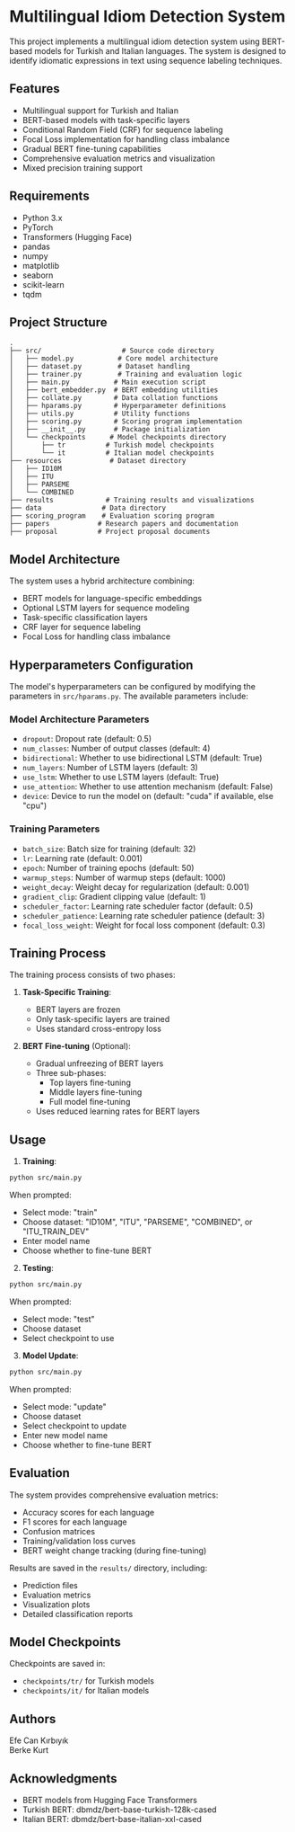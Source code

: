 # Multilingual Idiom Detection System

This project implements a multilingual idiom detection system using BERT-based models for Turkish and Italian languages. The system is designed to identify idiomatic expressions in text using sequence labeling techniques.

## Features

- Multilingual support for Turkish and Italian
- BERT-based models with task-specific layers
- Conditional Random Field (CRF) for sequence labeling
- Focal Loss implementation for handling class imbalance
- Gradual BERT fine-tuning capabilities
- Comprehensive evaluation metrics and visualization
- Mixed precision training support

## Requirements

- Python 3.x
- PyTorch
- Transformers (Hugging Face)
- pandas
- numpy
- matplotlib
- seaborn
- scikit-learn
- tqdm

## Project Structure

```
.
├── src/                    # Source code directory
│   ├── model.py           # Core model architecture
│   ├── dataset.py         # Dataset handling
│   ├── trainer.py         # Training and evaluation logic
│   ├── main.py           # Main execution script
│   ├── bert_embedder.py  # BERT embedding utilities
│   ├── collate.py        # Data collation functions
│   ├── hparams.py        # Hyperparameter definitions
│   ├── utils.py          # Utility functions
│   ├── scoring.py        # Scoring program implementation
│   ├── __init__.py       # Package initialization
│   └── checkpoints      # Model checkpoints directory
│       ├── tr          # Turkish model checkpoints
│       └── it          # Italian model checkpoints
├── resources            # Dataset directory
│   ├── ID10M
│   ├── ITU
│   ├── PARSEME
│   └── COMBINED
├── results             # Training results and visualizations
├── data               # Data directory
├── scoring_program    # Evaluation scoring program
├── papers            # Research papers and documentation
├── proposal          # Project proposal documents
```

## Model Architecture

The system uses a hybrid architecture combining:
- BERT models for language-specific embeddings
- Optional LSTM layers for sequence modeling
- Task-specific classification layers
- CRF layer for sequence labeling
- Focal Loss for handling class imbalance

## Hyperparameters Configuration

The model's hyperparameters can be configured by modifying the parameters in `src/hparams.py`. The available parameters include:

### Model Architecture Parameters
- `dropout`: Dropout rate (default: 0.5)
- `num_classes`: Number of output classes (default: 4)
- `bidirectional`: Whether to use bidirectional LSTM (default: True)
- `num_layers`: Number of LSTM layers (default: 3)
- `use_lstm`: Whether to use LSTM layers (default: True)
- `use_attention`: Whether to use attention mechanism (default: False)
- `device`: Device to run the model on (default: "cuda" if available, else "cpu")

### Training Parameters
- `batch_size`: Batch size for training (default: 32)
- `lr`: Learning rate (default: 0.001)
- `epoch`: Number of training epochs (default: 50)
- `warmup_steps`: Number of warmup steps (default: 1000)
- `weight_decay`: Weight decay for regularization (default: 0.001)
- `gradient_clip`: Gradient clipping value (default: 1)
- `scheduler_factor`: Learning rate scheduler factor (default: 0.5)
- `scheduler_patience`: Learning rate scheduler patience (default: 3)
- `focal_loss_weight`: Weight for focal loss component (default: 0.3)

## Training Process

The training process consists of two phases:

1. **Task-Specific Training**:
   - BERT layers are frozen
   - Only task-specific layers are trained
   - Uses standard cross-entropy loss

2. **BERT Fine-tuning** (Optional):
   - Gradual unfreezing of BERT layers
   - Three sub-phases:
     - Top layers fine-tuning
     - Middle layers fine-tuning
     - Full model fine-tuning
   - Uses reduced learning rates for BERT layers

## Usage

1. **Training**:
```bash
python src/main.py
```
When prompted:
- Select mode: "train"
- Choose dataset: "ID10M", "ITU", "PARSEME", "COMBINED", or "ITU_TRAIN_DEV"
- Enter model name
- Choose whether to fine-tune BERT

2. **Testing**:
```bash
python src/main.py
```
When prompted:
- Select mode: "test"
- Choose dataset
- Select checkpoint to use

3. **Model Update**:
```bash
python src/main.py
```
When prompted:
- Select mode: "update"
- Choose dataset
- Select checkpoint to update
- Enter new model name
- Choose whether to fine-tune BERT

## Evaluation

The system provides comprehensive evaluation metrics:
- Accuracy scores for each language
- F1 scores for each language
- Confusion matrices
- Training/validation loss curves
- BERT weight change tracking (during fine-tuning)

Results are saved in the `results/` directory, including:
- Prediction files
- Evaluation metrics
- Visualization plots
- Detailed classification reports

## Model Checkpoints

Checkpoints are saved in:
- `checkpoints/tr/` for Turkish models
- `checkpoints/it/` for Italian models

## Authors

Efe Can Kırbıyık \
Berke Kurt

## Acknowledgments

- BERT models from Hugging Face Transformers
- Turkish BERT: dbmdz/bert-base-turkish-128k-cased
- Italian BERT: dbmdz/bert-base-italian-xxl-cased 
